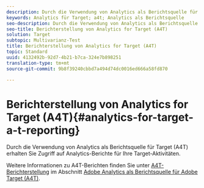 ```yaml
---
description: Durch die Verwendung von Analytics als Berichtsquelle für Target (A4T) erhalten Sie Zugriff auf Analytics-Berichte für Ihre Target-Aktivitäten.
keywords: Analytics für Target; a4t; Analytics als Berichtsquelle
seo-description: Durch die Verwendung von Analytics als Berichtsquelle für Target (A4T) erhalten Sie Zugriff auf Analytics-Berichte für Ihre Target-Aktivitäten.
seo-title: Berichterstellung von Analytics for Target (A4T)
solution: Target
subtopic: Multivarianz-Test
title: Berichterstellung von Analytics for Target (A4T)
topic: Standard
uuid: 4132492b-92d7-4b21-b7ca-324e7b898251
translation-type: tm+mt
source-git-commit: 9b8f39240cbbd7a494d74dc0016ed666a58fd870

---
```



# Berichterstellung von Analytics for Target (A4T){#analytics-for-target-a-t-reporting}

Durch die Verwendung von Analytics als Berichtsquelle für Target (A4T) erhalten Sie Zugriff auf Analytics-Berichte für Ihre Target-Aktivitäten.

Weitere Informationen zu A4T-Berichten finden Sie unter [A4T-Berichterstellung](../c-integrating-target-with-mac/a4t/reporting.md#concept_716AF8D545AD404EAAEE99A6DB7B9483) im Abschnitt [Adobe Analytics als Berichtsquelle für Adobe Target (A4T)](../c-integrating-target-with-mac/a4t/a4t.md#concept_7540C8C04259434AB6EE33B09F47A1DE).
